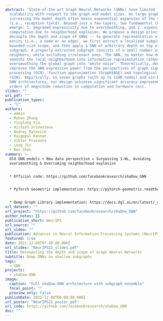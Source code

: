 ```yaml
---
abstract: 'State-of-the-art Graph Neural Networks (GNNs) have limited
  scalability with respect to the graph and model sizes. On large graphs,
  increasing the model depth often means exponential expansion of the scope
  (i.e., receptive field). Beyond just a few layers, two fundamental challenges
  emerge: 1. degraded expressivity due to oversmoothing, and 2. expensive
  computation due to neighborhood explosion. We propose a design principle to
  decouple the depth and scope of GNNs -- to generate representation of a target
  entity (i.e., a node or an edge), we first extract a localized subgraph as the
  bounded-size scope, and then apply a GNN of arbitrary depth on top of the
  subgraph. A properly extracted subgraph consists of a small number of critical
  neighbors, while excluding irrelevant ones. The GNN, no matter how deep it is,
  smooths the local neighborhood into informative representation rather than
  oversmoothing the global graph into "white noise". Theoretically, decoupling
  improves the GNN expressive power from the perspectives of graph signal
  processing (GCN), function approximation (GraphSAGE) and topological learning
  (GIN). Empirically, on seven graphs (with up to 110M nodes) and six backbone
  GNN architectures, our design achieves significant accuracy improvement with
  orders of magnitude reduction in computation and hardware cost. '
slides: ""
url_pdf: ""
publication_types:
  - "1"
authors:
  - admin
  - Muhan Zhang
  - Yinglong Xia
  - Ajitesh Srivastava
  - Andrey Malevich
  - Rajgopal Kannan
  - Viktor Prasanna
  - Long Jin
  - Ren Chen
summary: >-
  Old GNN models + New data perspective = Surpassing 1-WL, Avoiding
  oversmoothing & Overcoming neighborhood explosion


  * Official code: https://github.com/facebookresearch/shaDow_GNN


  * PyTorch Geometric implementation: https://pytorch-geometric.readthedocs.io/en/latest/modules/loader.html#torch_geometric.loader.ShaDowKHopSampler


  * Deep Graph Library implementation: https://docs.dgl.ai/en/latest/_modules/dgl/dataloading/shadow.html
url_dataset: ""
url_project: "https://github.com/facebookresearch/shaDow_GNN"
author_notes: []
publication_short: NeurIPS
url_source: ""
url_video: ""
publication: Advances in Neural Information Processing Systems (NeurIPS)
featured: true
date: 2021-12-08T07:48:00.000Z
url_slides: "NeurIPS21_slides.pdf"
title: Decoupoling the depth and scope of Graph Neural Networks
subtitle: Deep GNNs on shallow subgraphs
tags:
  - GNN
projects:
  - shaDow-GNN
image:
  caption: "Full shaDow-GNN architecture with subgraph ensemble"
  focal_point: ""
  preview_only: false
publishDate: 2021-12-08T00:00:00.000Z
url_poster: "NeurIPS21_poster.pdf"
url_code: https://github.com/facebookresearch/shaDow_GNN
doi: ""
---
```

